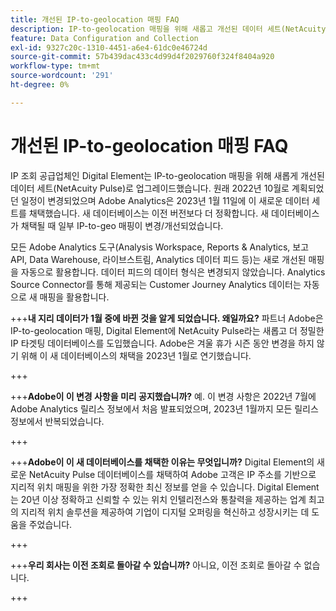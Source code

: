 ```yaml
---
title: 개선된 IP-to-geolocation 매핑 FAQ
description: IP-to-geolocation 매핑을 위해 새롭고 개선된 데이터 세트(NetAcuity Pulse)와 관련된 질문에 대한 답변입니다.
feature: Data Configuration and Collection
exl-id: 9327c20c-1310-4451-a6e4-61dc0e46724d
source-git-commit: 57b439dac433c4d99d4f2029760f324f8404a920
workflow-type: tm+mt
source-wordcount: '291'
ht-degree: 0%

---
```


# 개선된 IP-to-geolocation 매핑 FAQ

IP 조회 공급업체인 Digital Element는 IP-to-geolocation 매핑을 위해 새롭게 개선된 데이터 세트(NetAcuity Pulse)로 업그레이드했습니다. 원래 2022년 10월로 계획되었던 일정이 변경되었으며 Adobe Analytics은 2023년 1월 11일에 이 새로운 데이터 세트를 채택했습니다. 새 데이터베이스는 이전 버전보다 더 정확합니다. 새 데이터베이스가 채택될 때 일부 IP-to-geo 매핑이 변경/개선되었습니다.

모든 Adobe Analytics 도구(Analysis Workspace, Reports &amp; Analytics, 보고 API, Data Warehouse, 라이브스트림, Analytics 데이터 피드 등)는 새로 개선된 매핑을 자동으로 활용합니다. 데이터 피드의 데이터 형식은 변경되지 않았습니다. Analytics Source Connector를 통해 제공되는 Customer Journey Analytics 데이터는 자동으로 새 매핑을 활용합니다.

+++**내 지리 데이터가 1월 중에 바뀐 것을 알게 되었습니다.  왜일까요?**
파트너 Adobe은 IP-to-geolocation 매핑, Digital Element에 NetAcuity Pulse라는 새롭고 더 정밀한 IP 타겟팅 데이터베이스를 도입했습니다. Adobe은 겨울 휴가 시즌 동안 변경을 하지 않기 위해 이 새 데이터베이스의 채택을 2023년 1월로 연기했습니다.

+++

+++**Adobe이 이 변경 사항을 미리 공지했습니까?**
예. 이 변경 사항은 2022년 7월에 Adobe Analytics 릴리스 정보에서 처음 발표되었으며, 2023년 1월까지 모든 릴리스 정보에서 반복되었습니다.

+++

+++**Adobe이 이 새 데이터베이스를 채택한 이유는 무엇입니까?**
Digital Element의 새로운 NetAcuity Pulse 데이터베이스를 채택하여 Adobe 고객은 IP 주소를 기반으로 지리적 위치 매핑을 위한 가장 정확한 최신 정보를 얻을 수 있습니다. Digital Element는 20년 이상 정확하고 신뢰할 수 있는 위치 인텔리전스와 통찰력을 제공하는 업계 최고의 지리적 위치 솔루션을 제공하여 기업이 디지털 오퍼링을 혁신하고 성장시키는 데 도움을 주었습니다.

+++

+++**우리 회사는 이전 조회로 돌아갈 수 있습니까?**
아니요, 이전 조회로 돌아갈 수 없습니다.

+++
